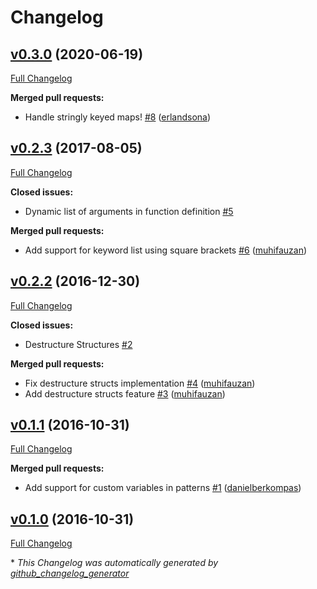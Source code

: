 # Changelog

## [v0.3.0](https://github.com/danielberkompas/destructure/tree/v0.3.0) (2020-06-19)

[Full Changelog](https://github.com/danielberkompas/destructure/compare/v0.2.3...v0.3.0)

**Merged pull requests:**

- Handle stringly keyed maps! [\#8](https://github.com/danielberkompas/destructure/pull/8) ([erlandsona](https://github.com/erlandsona))

## [v0.2.3](https://github.com/danielberkompas/destructure/tree/v0.2.3) (2017-08-05)

[Full Changelog](https://github.com/danielberkompas/destructure/compare/v0.2.2...v0.2.3)

**Closed issues:**

- Dynamic list of arguments in function definition [\#5](https://github.com/danielberkompas/destructure/issues/5)

**Merged pull requests:**

- Add support for keyword list using square brackets [\#6](https://github.com/danielberkompas/destructure/pull/6) ([muhifauzan](https://github.com/muhifauzan))

## [v0.2.2](https://github.com/danielberkompas/destructure/tree/v0.2.2) (2016-12-30)

[Full Changelog](https://github.com/danielberkompas/destructure/compare/v0.1.1...v0.2.2)

**Closed issues:**

- Destructure Structures [\#2](https://github.com/danielberkompas/destructure/issues/2)

**Merged pull requests:**

- Fix destructure structs implementation [\#4](https://github.com/danielberkompas/destructure/pull/4) ([muhifauzan](https://github.com/muhifauzan))
- Add destructure structs feature [\#3](https://github.com/danielberkompas/destructure/pull/3) ([muhifauzan](https://github.com/muhifauzan))

## [v0.1.1](https://github.com/danielberkompas/destructure/tree/v0.1.1) (2016-10-31)

[Full Changelog](https://github.com/danielberkompas/destructure/compare/v0.1.0...v0.1.1)

**Merged pull requests:**

- Add support for custom variables in patterns [\#1](https://github.com/danielberkompas/destructure/pull/1) ([danielberkompas](https://github.com/danielberkompas))

## [v0.1.0](https://github.com/danielberkompas/destructure/tree/v0.1.0) (2016-10-31)

[Full Changelog](https://github.com/danielberkompas/destructure/compare/c31a5655739ad98dd8494145e0d461a4c423269b...v0.1.0)



\* *This Changelog was automatically generated by [github_changelog_generator](https://github.com/github-changelog-generator/github-changelog-generator)*
